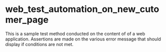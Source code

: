 # web_test_automation_on_new_cutomer_page

This is a sample test method conducted on the content of of a web application.  Assertions are made on the various error message that should display if  conditions are not met.
